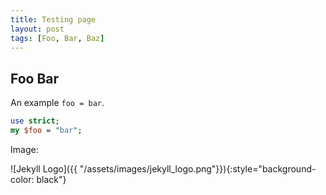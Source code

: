 ```yaml
---
title: Testing page
layout: post
tags: [Foo, Bar, Baz]
---
```


## Foo Bar

An example `foo = bar`.

```perl
use strict;
my $foo = "bar";
```

Image:

![Jekyll Logo]({{ "/assets/images/jekyll_logo.png"}}){:style="background-color: black"}